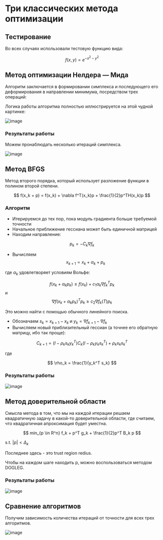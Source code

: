 # Три классических метода оптимизации

## Тестирование

Во всех случаях использовали тестовую функцию вида:

$$
f(x, y) = e^{-x^2 - y^2}
$$

## Метод оптимизации Нелдера — Мида

Алгоритм заключается в формировании симплекса и последующего его деформирования в направлении минимума, посредством трех операций:

Логика работы алгоритма полностью иллюстрируется на этой чудной картинке:

![image](https://github.com/timattt/Computational-math/assets/25401699/42770efd-cdff-42aa-934c-58eff44c1da8)

### Результаты работы

Можем пронаблюдать несколько итераций симплекса.

![image](https://github.com/timattt/Computational-math/assets/25401699/81c00072-c4fb-4374-bc88-d10b1af020e3)

## Метод BFGS

Метод второго порядка, который использует разложение функции в полином второй степени.

$$
f(x_k + p) = f(x_k) + \nabla f^T(x_k)p + \frac{1}{2}p^TH(x_k)p
$$

### Алгоритм

* Итерируемся до тех пор, пока модуль градиента больше требуемой точности
* Начальное приближение гессиана может быть единичной матрицей
* Находим направление:

$$
p_k = -C_k \nabla f_k
$$

* Вычисляем $$x_{k+1} = x_k + \alpha_k + p_k$$

где $\alpha_k$ удовлетворяет условиям Вольфе:

$$
f(x_k + \alpha_k p_k) \leq f(x_k) + c_1 \alpha_k \nabla f_k^T p_k
$$
и
$$
\nabla f(x_k + \alpha_k p_k)^T p_k \geq c_2 \nabla f_k(T) p_k
$$

Это можно найти с помощью обычного линейного поиска.

* Обозначаем $s_k = x_{k+1} - x_k$ и $y_k = \nabla f_{k+1} - \nabla f_k$
* Вычисляем новый приблизительный гессиан (а точнее его обратную матрицу, ибо так проще): 

$$
C_{k+1} = (I - \rho_k s_k y_k^T)C_k(I - \rho_k y_k s_k^T) + \rho_k s_k s_k^T
$$

где

$$
\rho_k = \frac{1}{y_k^T s_k}
$$

### Результаты работы

![image](https://github.com/timattt/Computational-math/assets/25401699/32301993-7114-4753-9480-2f2abc71f937)

## Метод доверительной области

Смысла метода в том, что мы на каждой итерации решаем квадратичную задачу в какой-то доверительной области, где считаем, что квадратичная апроксимация будет уместна.

$$
min_{p \in R^n} f_k + p^T g_k + \frac{1}{2}p^T B_k p
$$

s.t. $|p| < \Delta_k$

Последнее здесь - это trust region redius.

Чтобы на каждом шаге находить p, можно воспользоваться методом DOGLEG.

### Результаты работы

![image](https://github.com/timattt/Computational-math/assets/25401699/8bfeda78-a4ec-454d-bb46-a53021a18438)

## Сравнение алгоритмов

Получим зависимость количества итераций от точности для всех трех алгоритмов.

![image](https://github.com/timattt/Computational-math/assets/25401699/8bf3db5d-5bad-4be5-b1f1-cec709ffbe69)
